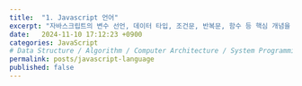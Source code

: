 ```yaml
---
title:  "1. Javascript 언어"
excerpt: "자바스크립트의 변수 선언, 데이터 타입, 조건문, 반복문, 함수 등 핵심 개념을 알아보자"
date:   2024-11-10 17:12:23 +0900
categories: JavaScript
# Data Structure / Algorithm / Computer Architecture / System Programming / Computer Network / Database / Design Pattern / Web Programming / JavaScript / Java
permalink: posts/javascript-language
published: false
---
```

# 
